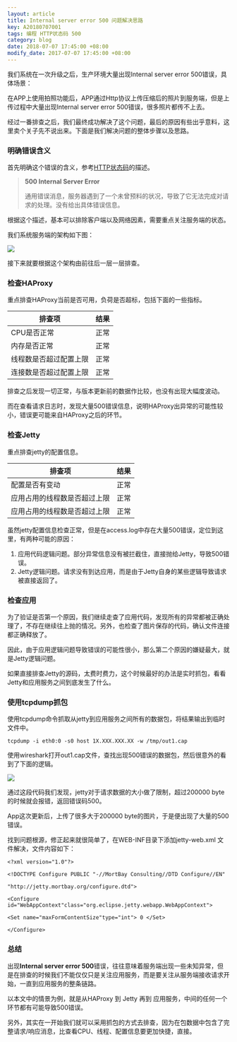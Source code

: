 ```yaml
---
layout: article
title: Internal server error 500 问题解决思路
key: A20180707001
tags: 编程 HTTP状态码 500
category: blog
date: 2018-07-07 17:45:00 +08:00
modify_date: 2017-07-07 17:45:00 +08:00
---
```


我们系统在一次升级之后，生产环境大量出现Internal server error 500错误，具体场景：

在APP上使用拍照功能后，APP通过Http协议上传压缩后的照片到服务端，但是上传过程中大量出现Internal server error 500错误，很多照片都传不上去。

经过一番排查之后，我们最终成功解决了这个问题，最后的原因有些出乎意料，这里卖个关子先不说出来。下面是我们解决问题的整体步骤以及思路。

<!--more-->

### 明确错误含义

首先明确这个错误的含义，参考[HTTP状态码](https://zh.wikipedia.org/wiki/HTTP状态码)的描述。

> **500 Internal Server Error**
> 
> 通用错误消息，服务器遇到了一个未曾预料的状况，导致了它无法完成对请求的处理。没有给出具体错误信息。

根据这个描述，基本可以排除客户端以及网络因素，需要重点关注服务端的状态。

我们系统服务端的架构如下图： 

![](http://ot6uqhsry.bkt.clouddn.com/20180707001.png)

接下来就要根据这个架构由前往后一层一层排查。

### 检查HAProxy

重点排查HAProxy当前是否可用，负荷是否超标，包括下面的一些指标。

| 排查项 | 结果 |
| --- | --- | 
| CPU是否正常 | 正常 |  
| 内存是否正常 | 正常 | 
| 线程数是否超过配置上限 | 正常 | 
| 连接数是否超过配置上限 | 正常 | 

排查之后发现一切正常，与版本更新前的数据作比较，也没有出现大幅度波动。

而在查看请求日志时，发现大量500错误信息，说明HAProxy出异常的可能性较小，错误更可能来自HAProxy之后的环节。

### 检查Jetty

重点排查jetty的配置信息。

| 排查项 | 结果 |
| --- | --- | 
| 配置是否有变动 | 正常 |  
| 应用占用的线程数是否超过上限 | 正常 | 
| 应用占用的线程数是否超过上限 | 正常 | 

虽然jetty配置信息检查正常，但是在access.log中存在大量500错误，定位到这里，有两种可能的原因：

1. 应用代码逻辑问题。部分异常信息没有被拦截住，直接抛给Jetty，导致500错误。
2. Jetty逻辑问题。请求没有到达应用，而是由于Jetty自身的某些逻辑导致请求被直接返回了。

### 检查应用

为了验证是否第一个原因，我们继续走查了应用代码，发现所有的异常都被正确处理了，不存在继续往上抛的情况。另外，也检查了图片保存的代码，确认文件连接都正确释放了。

因此，由于应用逻辑问题导致错误的可能性很小，那么第二个原因的嫌疑最大，就是Jetty逻辑问题。

如果直接排查Jetty的源码，太费时费力，这个时候最好的办法是实时抓包，看看Jetty和应用服务之间到底发生了什么。

### 使用tcpdump抓包

使用tcpdump命令抓取从jetty到应用服务之间所有的数据包，将结果输出到临时文件中。

```
tcpdump -i eth0:0 -s0 host 1X.XXX.XXX.XX -w /tmp/out1.cap
```

使用wireshark打开out1.cap文件，查找出现500错误的数据包，然后很意外的看到了下面的逻辑。

![](http://ot6uqhsry.bkt.clouddn.com/image001.png)

通过这段代码我们发现，jetty对于请求数据的大小做了限制，超过200000 byte的时候就会报错，返回错误码500。

App这次更新后，上传了很多大于200000 byte的图片，于是便出现了大量的500错误。

找到问题根源，修正起来就很简单了，在WEB-INF目录下添加jetty-web.xml 文件解决，文件内容如下：


```
<?xml version="1.0"?>

<!DOCTYPE Configure PUBLIC "-//MortBay Consulting//DTD Configure//EN"

"http://jetty.mortbay.org/configure.dtd">

<Configure id="WebAppContext"class="org.eclipse.jetty.webapp.WebAppContext">

<Set name="maxFormContentSize"type="int"> 0 </Set>

</Configure>

```

### 总结

出现**Internal server error 500**错误，往往意味着服务端出现一些未知异常，但是在排查的时候我们不能仅仅只是关注应用服务，而是要关注从服务端接收请求开始，一直到应用服务的整条链路。

以本文中的情景为例，就是从HAProxy 到 Jetty 再到 应用服务，中间的任何一个环节都有可能导致500错误。

另外，其实在一开始我们就可以采用抓包的方式去排查，因为在包数据中包含了完整请求/响应消息，比查看CPU、线程、配置信息要更加快捷，直接。

